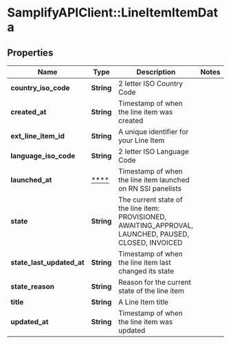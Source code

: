 # SamplifyAPIClient::LineItemItemData

## Properties
Name | Type | Description | Notes
------------ | ------------- | ------------- | -------------
**country_iso_code** | **String** | 2 letter ISO Country Code | 
**created_at** | **String** | Timestamp of when the line item was created | 
**ext_line_item_id** | **String** | A unique identifier for your Line Item | 
**language_iso_code** | **String** | 2 letter ISO Language Code | 
**launched_at** | [****](.md) | Timestamp of when the line item launched on RN SSI panelists | 
**state** | **String** | The current state of the line item: PROVISIONED, AWAITING_APPROVAL, LAUNCHED, PAUSED, CLOSED, INVOICED | 
**state_last_updated_at** | **String** | Timestamp of when the line item last changed its state | 
**state_reason** | **String** | Reason for the current state of the line item | 
**title** | **String** | A Line Item title | 
**updated_at** | **String** | Timestamp of when the line item was updated | 


